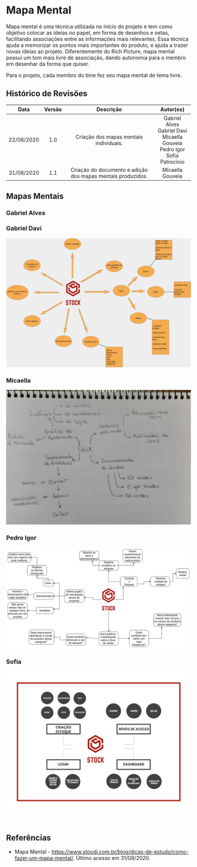 # Mapa Mental

Mapa mental é uma técnica utilizada no início do projeto e tem como objetivo colocar as ideias no papel, em forma de desenhos e setas, facilitando associações entre as informações mais relevantes. Essa técnica ajuda a memorizar os pontos mais importantes do produto, e ajuda a trazer novas ideias ao projeto. Diferentemente do Rich Picture, mapa mental possui um tom mais livre de associação, dando autonomia para o membro em desenhar da forma que quiser.

Para o projeto, cada membro do time fez seu mapa mental de tema livre.

## Histórico de Revisões

|    Data    | Versão |         Descrição         |           Autor(es)            |
| :--------: | :----: | :-----------------------: | :----------------------------: |
| 22/08/2020 |  1.0   |  Criação dos mapas mentais individuais. | Gabriel Alves<br> Gabriel Davi<br> Micaella Gouveia<br> Pedro Igor<br> Sofia Patrocínio | 
| 31/08/2020 |  1.1   |  Criação do documento e adição dos mapas mentais produzidos. | Micaella Gouveia |

## Mapas Mentais

### Gabriel Alves

### Gabriel Davi
![Gabriel Davi](../assets/mapaMental/mapaMentalGabrielDavi.png)

### Micaella
![Micaella](../assets/mapaMental/mapaMentalMicaella.jpg)

### Pedro Igor
![Pedro Igor](../assets/mapaMental/mapaMentalPedroIgor.png)

### Sofia
![Sofia](../assets/mapaMental/mapaMentalSofia.png)

<br>

## Referências
- Mapa Mental - <https://www.stoodi.com.br/blog/dicas-de-estudo/como-fazer-um-mapa-mental/>. Último acesso em 31/08/2020.